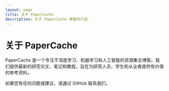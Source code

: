 ```yaml
---
layout: page
title: 关于 PaperCache
description: 关于 PaperCache 博客的介绍
---
```


# 关于 PaperCache

PaperCache 是一个专注于深度学习、机器学习和人工智能的资源集合博客。我们提供最新的研究论文、笔记和教程，旨在为研究人员、学生和从业者提供有价值的参考资料。

如果您有任何问题或建议，请通过 GitHub 联系我们。

